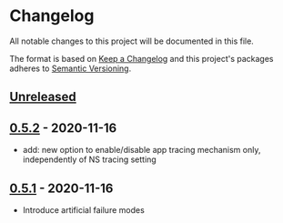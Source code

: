 # Changelog

All notable changes to this project will be documented in this file.

The format is based on [Keep a Changelog](http://keepachangelog.com/en/1.0.0/)
and this project's packages adheres to [Semantic Versioning](http://semver.org/spec/v2.0.0.html).

## [Unreleased]

## [0.5.2] - 2020-11-16

- add: new option to enable/disable app tracing mechanism only, independently of NS tracing setting

## [0.5.1] - 2020-11-16

- Introduce artificial failure modes

[Unreleased]: https://github.com/giantswarm/giantswarm-todo-app/compare/v0.5.2...HEAD
[0.5.2]: https://github.com/giantswarm/giantswarm-todo-app/compare/v0.5.1...v0.5.2
[0.5.1]: https://github.com/giantswarm/giantswarm-todo-app/compare/v0.0.1...v0.5.1
